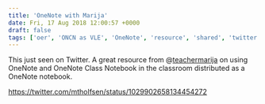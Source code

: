 ```yaml
---
title: 'OneNote with Marija'
date: Fri, 17 Aug 2018 12:00:57 +0000
draft: false
tags: ['oer', 'ONCN as VLE', 'OneNote', 'resource', 'shared', 'twitter']
---
```


This just seen on Twitter. A great resource from @[teachermarija](https://twitter.com/teachermarija) on using OneNote and OneNote Class Notebook in the classroom distributed as a OneNote notebook.

https://twitter.com/mtholfsen/status/1029902658134454272